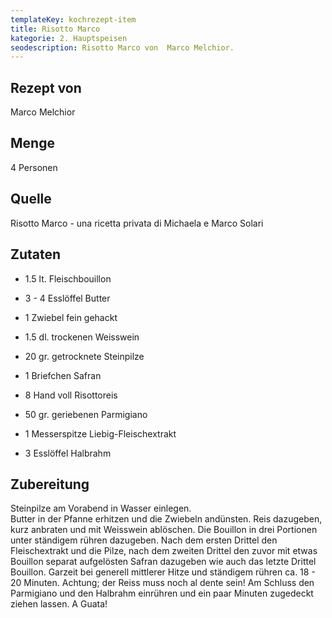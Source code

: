 ```yaml
---
templateKey: kochrezept-item
title: Risotto Marco
kategorie: 2. Hauptspeisen
seodescription: Risotto Marco von  Marco Melchior.
---
```

## Rezept von

Marco Melchior

## Menge

4 Personen

## Quelle

Risotto Marco - una ricetta privata di Michaela e Marco Solari

## Zutaten

* 1.5 lt. Fleischbouillon 
* 3 - 4 Esslöffel Butter 
* 1 Zwiebel fein gehackt 
* 1.5 dl. trockenen Weisswein 
* 20 gr. getrocknete Steinpilze 
* 1 Briefchen Safran 
* 8 Hand voll Risottoreis 
* 50 gr. geriebenen Parmigiano 
* 1 Messerspitze Liebig-Fleischextrakt 
* 3 Esslöffel Halbrahm 

## Zubereitung

Steinpilze am Vorabend in Wasser einlegen.  
Butter in der Pfanne erhitzen und die Zwiebeln andünsten. Reis dazugeben, kurz anbraten und mit Weisswein ablöschen. Die Bouillon in drei Portionen unter ständigem rühren dazugeben. Nach dem ersten Drittel den Fleischextrakt und die Pilze, nach dem zweiten Drittel den zuvor mit etwas Bouillon separat aufgelösten Safran dazugeben wie auch das letzte Drittel Bouillon. Garzeit bei generell mittlerer Hitze und ständigem rühren ca. 18 - 20 Minuten. Achtung; der Reiss muss noch al dente sein! Am Schluss den Parmigiano und den Halbrahm einrühren und ein paar Minuten zugedeckt ziehen lassen. A Guata! 